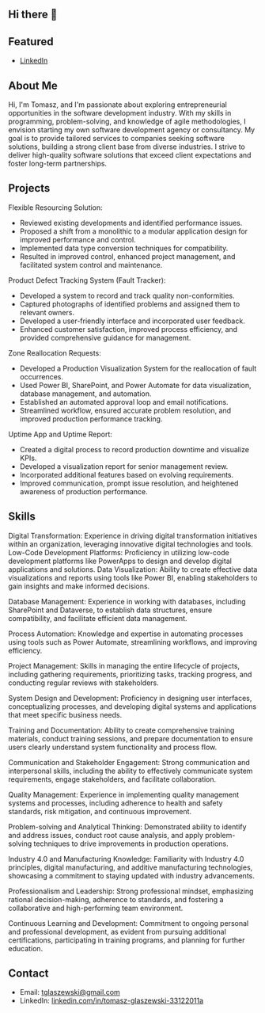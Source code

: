 ## Hi there 👋

## Featured

- [LinkedIn](https://www.linkedin.com/in/tomasz-glaszewski-33122011a/) 


## About Me

Hi, I'm Tomasz, and I'm passionate about exploring entrepreneurial opportunities in the software development industry. With my skills in programming, problem-solving, and knowledge of agile methodologies, I envision starting my own software development agency or consultancy. My goal is to provide tailored services to companies seeking software solutions, building a strong client base from diverse industries. I strive to deliver high-quality software solutions that exceed client expectations and foster long-term partnerships. 

## Projects

Flexible Resourcing Solution:

- Reviewed existing developments and identified performance issues.
- Proposed a shift from a monolithic to a modular application design for improved performance and control.
- Implemented data type conversion techniques for compatibility.
- Resulted in improved control, enhanced project management, and facilitated system control and maintenance.

Product Defect Tracking System (Fault Tracker):

- Developed a system to record and track quality non-conformities.
- Captured photographs of identified problems and assigned them to relevant owners.
- Developed a user-friendly interface and incorporated user feedback.
- Enhanced customer satisfaction, improved process efficiency, and provided comprehensive guidance for management.

Zone Reallocation Requests:

- Developed a Production Visualization System for the reallocation of fault occurrences.
- Used Power BI, SharePoint, and Power Automate for data visualization, database management, and automation.
- Established an automated approval loop and email notifications.
- Streamlined workflow, ensured accurate problem resolution, and improved production performance tracking.

Uptime App and Uptime Report:

- Created a digital process to record production downtime and visualize KPIs.
- Developed a visualization report for senior management review.
- Incorporated additional features based on evolving requirements.
- Improved communication, prompt issue resolution, and heightened awareness of production performance.

## Skills

Digital Transformation: Experience in driving digital transformation initiatives within an organization, leveraging innovative digital technologies and tools.
Low-Code Development Platforms: Proficiency in utilizing low-code development platforms like PowerApps to design and develop digital applications and solutions.
Data Visualization: Ability to create effective data visualizations and reports using tools like Power BI, enabling stakeholders to gain insights and make informed decisions.

Database Management: Experience in working with databases, including SharePoint and Dataverse, to establish data structures, ensure compatibility, and facilitate efficient data management.

Process Automation: Knowledge and expertise in automating processes using tools such as Power Automate, streamlining workflows, and improving efficiency.

Project Management: Skills in managing the entire lifecycle of projects, including gathering requirements, prioritizing tasks, tracking progress, and conducting regular reviews with stakeholders.

System Design and Development: Proficiency in designing user interfaces, conceptualizing processes, and developing digital systems and applications that meet specific business needs.

Training and Documentation: Ability to create comprehensive training materials, conduct training sessions, and prepare documentation to ensure users clearly understand system functionality and process flow.

Communication and Stakeholder Engagement: Strong communication and interpersonal skills, including the ability to effectively communicate system requirements, engage stakeholders, and facilitate collaboration.

Quality Management: Experience in implementing quality management systems and processes, including adherence to health and safety standards, risk mitigation, and continuous improvement.

Problem-solving and Analytical Thinking: Demonstrated ability to identify and address issues, conduct root cause analysis, and apply problem-solving techniques to drive improvements in production operations.

Industry 4.0 and Manufacturing Knowledge: Familiarity with Industry 4.0 principles, digital manufacturing, and additive manufacturing technologies, showcasing a commitment to staying updated with industry advancements.

Professionalism and Leadership: Strong professional mindset, emphasizing rational decision-making, adherence to standards, and fostering a collaborative and high-performing team environment.

Continuous Learning and Development: Commitment to ongoing personal and professional development, as evident from pursuing additional certifications, participating in training programs, and planning for further education.

## Contact

- Email: tglaszewski@gmail.com
- LinkedIn: [linkedin.com/in/tomasz-glaszewski-33122011a](https://www.linkedin.com/in/tomasz-glaszewski-33122011a/)
